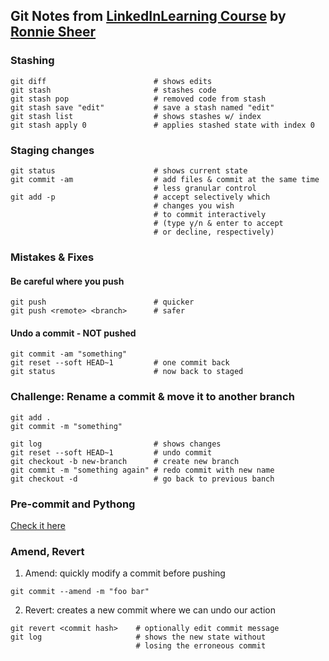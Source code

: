 ## Git Notes from [LinkedInLearning Course](https://www.linkedin.com/learning/8-git-commands-you-should-know-16027523?u=78611978) by [Ronnie Sheer](https://www.linkedin.com/learning/instructors/ronnie-sheer?u=78611978)

### Stashing

```
git diff                        # shows edits
git stash                       # stashes code
git stash pop                   # removed code from stash
git stash save "edit"           # save a stash named "edit"
git stash list                  # shows stashes w/ index 
git stash apply 0               # applies stashed state with index 0
```

### Staging changes

```
git status                      # shows current state
git commit -am                  # add files & commit at the same time                
                                # less granular control
git add -p                      # accept selectively which
                                # changes you wish
                                # to commit interactively
                                # (type y/n & enter to accept
                                # or decline, respectively)
```

### Mistakes & Fixes

#### Be careful where you push
```
git push                        # quicker
git push <remote> <branch>      # safer
```

#### Undo a commit - NOT pushed
```
git commit -am "something"
git reset --soft HEAD~1         # one commit back
git status                      # now back to staged
```

### Challenge: Rename a commit & move it to another branch
```
git add .
git commit -m "something"

git log                         # shows changes
git reset --soft HEAD~1         # undo commit
git checkout -b new-branch      # create new branch
git commit -m "something again" # redo commit with new name
git checkout -d                 # go back to previous banch
```

### Pre-commit and Pythong
[Check it here](https://pre-commit.com/)

### Amend, Revert
1. Amend: quickly modify a commit before pushing
```
git commit --amend -m "foo bar"
```
2. Revert: creates a new commit where we can undo our action
```
git revert <commit hash>    # optionally edit commit message
git log                     # shows the new state without
                            # losing the erroneous commit
```